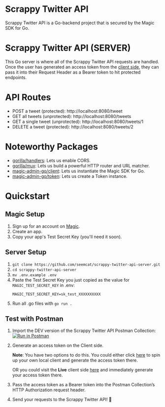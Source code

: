 # Scrappy Twitter API
Scrappy Twitter API is a Go-backend project that is secured by the Magic SDK for Go. 

# Scrappy Twitter API (SERVER)
This Go server is where all of the Scrappy Twitter API requests are handled. Once the user has generated an access token from the [client side](https://github.com/seemcat/scrappy-twitter-api-client), they can pass it into their Request Header as a Bearer token to hit protected endpoints.

# API Routes
- POST a tweet (protected): http://localhost:8080/tweet 
- GET all tweets (unprotected): http://localhost:8080/tweets 
- GET a single tweet (unprotected): http://localhost:8080/tweets/1 
- DELETE a tweet (protected): http://localhost:8080/tweets/2

# Noteworthy Packages
- [gorilla/handlers](https://github.com/gorilla/handlers): Lets us enable CORS.
- [gorilla/mux](https://github.com/gorilla/mux): Lets us build a powerful HTTP router and URL matcher.
- [magic-admin-go/client](https://docs.magic.link/admin-sdk/go/get-started#creating-an-sdk-client-instance): Lets us instantiate the Magic SDK for Go.
- [magic-admin-go/token](https://docs.magic.link/admin-sdk/go/get-started#creating-a-token-instance): Lets us create a Token instance.

# Quickstart
## Magic Setup
1. Sign up for an account on [Magic](https://magic.link/).
2. Create an app.
3. Copy your app's Test Secret Key (you'll need it soon).

## Server Setup
1. `git clone https://github.com/seemcat/scrappy-twitter-api-server.git`
2. `cd scrappy-twitter-api-server`
3. `mv .env.example .env`
4. Paste the Test Secret Key you just copied as the value for `MAGIC_TEST_SECRET_KEY` in .env:
    ```
    MAGIC_TEST_SECRET_KEY=sk_test_XXXXXXXXXX
    ```
4. Run all .go files with `go run .`

## Test with Postman
1. Import the DEV version of the Scrappy Twitter API Postman Collection:
    [![Run in Postman](https://run.pstmn.io/button.svg)](https://god.postman.co/run-collection/595abf685418eeb96401)
2. Generate an access token on the Client side. 
    
    **Note**: You have two options to do this. You could either click [here](https://github.com/seemcat/scrappy-twitter-api-client) to spin up your own local client and generate the access token there. 
    
    OR you could visit the **Live** client side [here](https://scrappy-twitter-api-client.vercel.app/) and immediately generate your access token there.
3. Pass the access token as a Bearer token into the Postman Collection’s HTTP Authorization request header.
4. Send your requests to the Scrappy Twitter API! 🎉